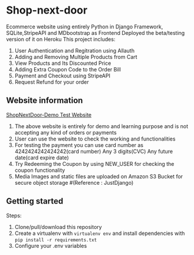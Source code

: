 # Shop-next-door

Ecommerce website using entirely Python in Django Framework, SQLite,StripeAPI and MDbootstrap as Frontend
Deployed the beta/testing version of it on Heroku
This project includes:

1. User Authentication and Regitration using Allauth
2. Adding and Removing Multiple Products from Cart
3. View Products and Its Discounted Price
4. Adding Extra Coupon Code to the Order Bill
5. Payment and Checkout using StripeAPI
6. Request Refund for your order

## Website information

[ShopNextDoor-Demo Test Website](https://shop-next-door.herokuapp.com/)

1. The above website is entirely for demo and learning purpose and is not accepting any kind of orders or payments
2. User can use the website to check the working and functionalities
3. For testing the payment you can use card number as 4242424242424242(card number)	Any 3 digits(CVC)	Any future date(card expire date)
4. Try Redeeming the Coupon by using NEW_USER for checking the coupon functionality
5. Media Images and static files are uploaded on Amazon S3 Bucket for secure object storage
    #(Reference : JustDjango)

## Getting started

Steps:

1. Clone/pull/download this repository
2. Create a virtualenv with `virtualenv env` and install dependencies with `pip install -r requirements.txt`
3. Configure your .env variables

